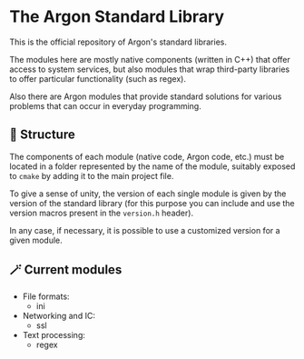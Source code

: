# The Argon Standard Library
This is the official repository of Argon's standard libraries.

The modules here are mostly native components (written in C++) that offer access to system services, but also modules that wrap third-party libraries to offer particular functionality (such as regex).

Also there are Argon modules that provide standard solutions for various problems that can occur in everyday programming.

## 🚧 Structure

The components of each module (native code, Argon code, etc.) must be located in a folder represented by the name of the module, suitably exposed to `cmake` by adding it to the main project file.

To give a sense of unity, the version of each single module is given by the version of the standard library (for this purpose you can include and use the version macros present in the `version.h` header). 

In any case, if necessary, it is possible to use a customized version for a given module.

## 🪄 Current modules

- File formats:
  - ini 
- Networking and IC:
  - ssl 
- Text processing:
  - regex
